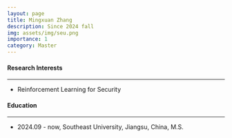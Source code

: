 ```yaml
---
layout: page
title: Mingxuan Zhang
description: Since 2024 fall
img: assets/img/seu.png
importance: 1
category: Master
---
```


#### Research Interests
---
- Reinforcement Learning for Security

#### Education
---
- 2024.09 - now, Southeast University, Jiangsu, China, M.S.

